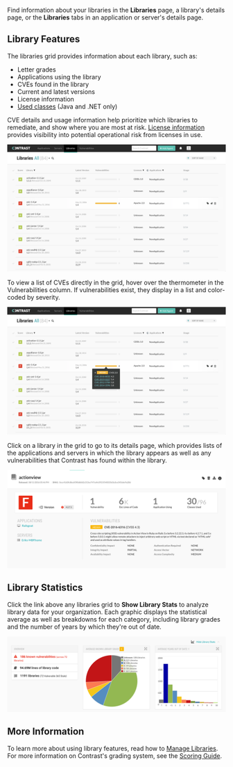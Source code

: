 <!--
title: "Explore Libraries"
description: "Overview of libraries"
tags: "user library ui"
-->

Find information about your libraries in the **Libraries** page, a library's details page, or the **Libraries** tabs in an application or server's details page. 

## Library Features 

The libraries grid provides information about each library, such as: 

* Letter grades
* Applications using the library 
* CVEs found in the library  
* Current and latest versions 
* License information
* [Used classes](user-libraries.html#analysis) (Java and .NET only)

CVE details and usage information help prioritize which libraries to remediate, and show where you are most at risk. [License information](user-librarylicense.html) provides visibility into potential operational risk from licenses in use. 

<a href="assets/images/Libraries-grid-new.png" rel="lightbox" title="View libraries in your organization"><img class="thumbnail" src="assets/images/Libraries-grid-new.png"/></a>

To view a list of CVEs directly in the grid, hover over the thermometer in the Vulnerabilities column. If vulnerabilities exist, they display in a list and color-coded by severity.

<a href="assets/images/Libraries-CVE-hover.png" rel="lightbox" title="View vulnerabilities from Libraries grid"><img class="thumbnail" src="assets/images/Libraries-CVE-hover.png"/></a>

Click on a library in the grid to go to its details page, which provides lists of the applications and servers in which the library appears as well as any vulnerabilities that Contrast has found within the library. 

<a href="assets/images/Library-details.png" rel="lightbox" title="View library details"><img class="thumbnail" src="assets/images/Library-details.png"/></a>

## Library Statistics

Click the link above any libraries grid to **Show Library Stats** to analyze library data for your organization. Each graphic displays the statistical average as well as breakdowns for each category, including library grades and the number of years by which they're out of date. 

<a href="assets/images/Library-stats.png" rel="lightbox" title="View Library Stats"><img class="thumbnail" src="assets/images/Library-stats.png"/></a>

## More Information

To learn more about using library features, read how to [Manage Libraries](user-libraries.html#manage-lib). For more information on Contrast's grading system, see the [Scoring Guide](user-libraries.html#score-lib). 
